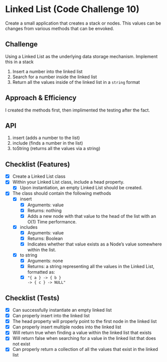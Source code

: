 # Linked List (Code Challenge 10)
<!-- Short summary or background information -->
Create a small application that creates a stack or nodes. This values can be changes from various methods that can be envoked. 

## Challenge
<!-- Description of the challenge -->
Using a Linked List as the underlying data storage mechanism. Implement this in a stack

1. Insert a number into the linked list
2. Search for a number inside the linked list
3. Return all the values inside of the linked list in a <code>string</code> format

## Approach & Efficiency
<!-- What approach did you take? Why? What is the Big O space/time for this approach? -->
I created the methods first, then implimented the testing after the fact.

## API
<!-- Description of each method publicly available to your Linked List -->
1. insert (adds a number to the list)
2. include (finds a number in the list)
3. toString (returns all the values via a string)

## Checklist (Features)

- [x] Create a Linked List class
- [x] Within your Linked List class, include a head property.
  - [x] Upon instantiation, an empty Linked List should be created.
- [x] The class should contain the following methods
  - [x] insert
    - [x] Arguments: value
    - [x] Returns: nothing
    - [x] Adds a new node with that value to the head of the list with an O(1) Time performance.
  - [x] includes
    - [x] Arguments: value
    - [x] Returns: Boolean
    - [x] Indicates whether that value exists as a Node’s value somewhere within the list.
  - [x] to string
    - [x] Arguments: none
    - [x] Returns: a string representing all the values in the Linked List, formatted as:
    - [x] <code>"{ a } -> { b } -> { c } -> NULL"</code>

## Checklist (Tests)

- [x] Can successfully instantiate an empty linked list
- [x] Can properly insert into the linked list
- [x] The head property will properly point to the first node in the linked list
- [x] Can properly insert multiple nodes into the linked list
- [x] Will return true when finding a value within the linked list that exists
- [x] Will return false when searching for a value in the linked list that does not exist
- [x] Can properly return a collection of all the values that exist in the linked list

<br>
